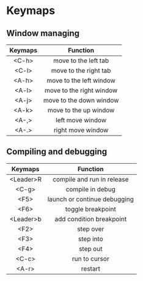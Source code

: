 # Keymaps

## Window managing

| Keymaps |         Function         |
|:-------:|:------------------------:|
|  \<C-h> |   move to the left tab   |
|  \<C-l> |   move to the right tab  |
|  \<A-h> |  move to the left window |
|  \<A-l> | move to the right window |
|  \<A-j> |  move to the down window |
|  \<A-k> |   move to the up window  |
|  \<A-,> |     left move window     |
|  \<A-.> |     right move window    |


## Compiling and debugging

|   Keymaps  |           Function           |
|:----------:|:----------------------------:|
| \<Leader>R |  compile and run in release  |
|   \<C-g>   |       compile in debug       |
|    \<F5>   | launch or continue debugging |
|    \<F6>   |       toggle breakpoint      |
| \<Leader>b |   add condition breakpoint   |
|    \<F2>   |           step over          |
|    \<F3>   |           step into          |
|    \<F4>   |           step out           |
|   \<C-c>   |         run to cursor        |
|   \<A-r>   |            restart           |

